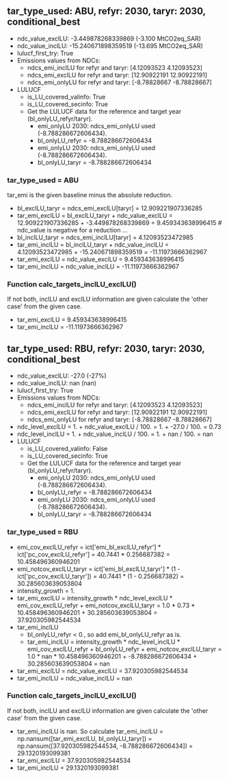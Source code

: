 

## tar_type_used: ABU, refyr: 2030, taryr: 2030, conditional_best
- ndc_value_exclLU: -3.449878268339869 (-3.100 MtCO2eq_SAR)
- ndc_value_inclLU: -15.240671898359519 (-13.695 MtCO2eq_SAR)
- lulucf_first_try: True
- Emissions values from NDCs:
  - ndcs_emi_inclLU for refyr and taryr: [4.12093523 4.12093523]
  - ndcs_emi_exclLU for refyr and taryr: [12.90922191 12.90922191]
  - ndcs_emi_onlyLU for refyr and taryr: [-8.78828667 -8.78828667]
- LULUCF
  - is_LU_covered_valinfo: True
  - is_LU_covered_secinfo: True
  - Get the LULUCF data for the reference and target year (bl_onlyLU_refyr/taryr).
    - emi_onlyLU 2030: ndcs_emi_onlyLU used (-8.788286672606434).
    - bl_onlyLU_refyr = -8.788286672606434
    - emi_onlyLU 2030: ndcs_emi_onlyLU used (-8.788286672606434).
    - bl_onlyLU_taryr = -8.788286672606434
### tar_type_used = ABU
tar_emi is the given baseline minus the absolute reduction.
- bl_exclLU_taryr = ndcs_emi_exclLU[taryr] = 12.909221907336285
- tar_emi_exclLU = bl_exclLU_taryr + ndc_value_exclLU = 12.909221907336285 + -3.449878268339869 = 9.459343638996415 # ndc_value is negative for a reduction ...
- bl_inclLU_taryr = ndcs_emi_inclLU[taryr] = 4.12093523472985
- tar_emi_inclLU = bl_inclLU_taryr + ndc_value_inclLU = 4.12093523472985 + -15.240671898359519 = -11.11973666362967
- tar_emi_exclLU = ndc_value_exclLU = 9.459343638996415
- tar_emi_inclLU = ndc_value_inclLU = -11.11973666362967
### Function calc_targets_inclLU_exclLU()
If not both, inclLU and exclLU information are given calculate the 'other case' from the given case.
- tar_emi_exclLU = 9.459343638996415
- tar_emi_inclLU = -11.11973666362967

## tar_type_used: RBU, refyr: 2030, taryr: 2030, conditional_best
- ndc_value_exclLU: -27.0 (-27%)
- ndc_value_inclLU: nan (nan)
- lulucf_first_try: True
- Emissions values from NDCs:
  - ndcs_emi_inclLU for refyr and taryr: [4.12093523 4.12093523]
  - ndcs_emi_exclLU for refyr and taryr: [12.90922191 12.90922191]
  - ndcs_emi_onlyLU for refyr and taryr: [-8.78828667 -8.78828667]
- ndc_level_exclLU = 1. + ndc_value_exclLU / 100. = 1. + -27.0 / 100. = 0.73
- ndc_level_inclLU = 1. + ndc_value_inclLU / 100. = 1. + nan / 100. = nan
- LULUCF
  - is_LU_covered_valinfo: False
  - is_LU_covered_secinfo: True
  - Get the LULUCF data for the reference and target year (bl_onlyLU_refyr/taryr).
    - emi_onlyLU 2030: ndcs_emi_onlyLU used (-8.788286672606434).
    - bl_onlyLU_refyr = -8.788286672606434
    - emi_onlyLU 2030: ndcs_emi_onlyLU used (-8.788286672606434).
    - bl_onlyLU_taryr = -8.788286672606434
### tar_type_used = RBU
- emi_cov_exclLU_refyr = ict['emi_bl_exclLU_refyr'] * ict['pc_cov_exclLU_refyr'] = 40.7441 * 0.256687382 = 10.458496360946201
- emi_notcov_exclLU_taryr = ict['emi_bl_exclLU_taryr'] * (1 - ict['pc_cov_exclLU_taryr']) = 40.7441 * (1 - 0.256687382) = 30.285603639053804
- intensity_growth = 1.
- tar_emi_exclLU = intensity_growth * ndc_level_exclLU * emi_cov_exclLU_refyr + emi_notcov_exclLU_taryr = 1.0 * 0.73 * 10.458496360946201 + 30.285603639053804 = 37.920305982544534
- tar_emi_inclLU
  - bl_onlyLU_refyr < 0., so add emi_bl_onlyLU_refyr as is.
  - tar_emi_inclLU = intensity_growth * ndc_level_inclLU * emi_cov_exclLU_refyr + bl_onlyLU_refyr + emi_notcov_exclLU_taryr = 1.0 * nan * 10.458496360946201 + -8.788286672606434 + 30.285603639053804 = nan
- tar_emi_exclLU = ndc_value_exclLU = 37.920305982544534
- tar_emi_inclLU = ndc_value_inclLU = nan
### Function calc_targets_inclLU_exclLU()
If not both, inclLU and exclLU information are given calculate the 'other case' from the given case.
- tar_emi_inclLU is nan. So calculate tar_emi_inclLU = np.nansum([tar_emi_exclLU, bl_onlyLU_taryr]) = np.nansum([37.920305982544534, -8.788286672606434]) = 29.1320193099381
- tar_emi_exclLU = 37.920305982544534
- tar_emi_inclLU = 29.1320193099381